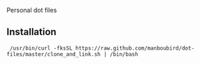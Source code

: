 Personal dot files

Installation
--------

     /usr/bin/curl -fksSL https://raw.github.com/manboubird/dot-files/master/clone_and_link.sh | /bin/bash

